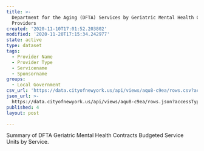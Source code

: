 ```yaml
---
title: >-
  Department for the Aging (DFTA) Services by Geriatric Mental Health Contracted
  Providers
created: '2020-11-10T17:01:52.203802'
modified: '2020-11-20T17:15:34.242977'
state: active
type: dataset
tags:
  - Provider Name
  - Provider Type
  - Servicename
  - Sponsorname
groups:
  - Local Government
csv_url: 'https://data.cityofnewyork.us/api/views/aqu8-c9ea/rows.csv?accessType=DOWNLOAD'
json_url: >-
  https://data.cityofnewyork.us/api/views/aqu8-c9ea/rows.json?accessType=DOWNLOAD
published: 4
layout: post

---
```

Summary of DFTA Geriatric Mental Health Contracts Budgeted Service Units by Service.
